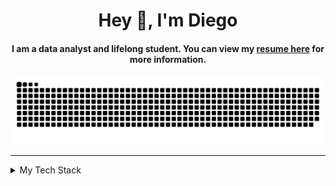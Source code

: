 <!DOCTYPE html>
<html lang="en">
<head>
  <meta charset="UTF-8">
  <meta name="viewport" content="width=device-width, initial-scale=1.0">
<!--   <title>Diego - Data Analytics Professional</title> -->
</head>
<body>

<div align="center">
  <span>
    <h1>Hey 👋, I'm Diego</h1>
    <h4>I am a data analyst and lifelong student. You can view my <a href="https://github.com/destuar/destuar/blob/main/Estuar%2C%20Diego%20-%20Resume.pdf" target="_blank">resume here</a> for more information.</h4>
  </span>
</div>
<picture>
  <source
    media="(prefers-color-scheme: dark)"
    srcset="https://raw.githubusercontent.com/platane/snk/output/github-contribution-grid-snake-dark.svg"
  />
  <source
    media="(prefers-color-scheme: light)"
    srcset="https://raw.githubusercontent.com/platane/snk/output/github-contribution-grid-snake.svg"
  />
  <img
    alt="github contribution grid snake animation"
    src="https://raw.githubusercontent.com/platane/snk/output/github-contribution-grid-snake.svg"
  />
</picture>

<hr>

<details>
  <summary>My Tech Stack</summary>
  <div align="center">
    <p>
      <!-- Programming Languages -->
      <a>
        <img src="https://img.shields.io/badge/Python-FFD43B?style=for-the-badge&logo=python&logoColor=blue" alt="Python Badge" height="30">
      </a>&nbsp;&nbsp;
      <a>
        <img src="https://img.shields.io/badge/R-276DC3?style=for-the-badge&logo=r&logoColor=white" alt="R Badge" height="30">
      </a>&nbsp;&nbsp;
      <a>
        <img src="https://img.shields.io/badge/Sass-CC6699?style=for-the-badge&logo=sass&logoColor=white" alt="Sass Badge" height="30">
      </a>&nbsp;&nbsp;

      <!-- Frameworks and Libraries -->
      <a>
        <img src="https://img.shields.io/badge/PyTorch-EE4C2C?style=for-the-badge&logo=pytorch&logoColor=white" alt="PyTorch Badge" height="30">
      </a>&nbsp;&nbsp;
      <a>
        <img src="https://img.shields.io/badge/TensorFlow-FF6F00?style=for-the-badge&logo=tensorflow&logoColor=white" alt="TensorFlow Badge" height="30">
      </a>&nbsp;&nbsp;
      <a>
        <img src="https://img.shields.io/badge/fastapi-109989?style=for-the-badge&logo=FASTAPI&logoColor=white" alt="FastAPI Badge" height="30">
      </a>&nbsp;&nbsp;
      <a>
        <img src="https://img.shields.io/badge/Pandas-2C2D72?style=for-the-badge&logo=pandas&logoColor=white" alt="Pandas Badge" height="30">
      </a>&nbsp;&nbsp;
      <a>
        <img src="https://img.shields.io/badge/langchain-1C3C3C?style=for-the-badge&logo=langchain&logoColor=white" alt="LangChain Badge" height="30">
      </a>&nbsp;&nbsp;

      <!-- Databases -->
      <a>
        <img src="https://img.shields.io/badge/MongoDB-4EA94B?style=for-the-badge&logo=mongodb&logoColor=white" alt="MongoDB Badge" height="30">
      </a>&nbsp;&nbsp;
      <a>
        <img src="https://img.shields.io/badge/MySQL-005C84?style=for-the-badge&logo=mysql&logoColor=white" alt="MySQL Badge" height="30">
      </a>&nbsp;&nbsp;
      <a>
        <img src="https://img.shields.io/badge/PostgreSQL-316192?style=for-the-badge&logo=postgresql&logoColor=white" alt="PostgreSQL Badge" height="30">
      </a>&nbsp;&nbsp;
      <a>
        <img src="https://img.shields.io/badge/Neo4j-018bff?style=for-the-badge&logo=neo4j&logoColor=white" alt="Neo4j Badge" height="30">
      </a>&nbsp;&nbsp;

      <!-- Tools for Development -->
      <a>
        <img src="https://img.shields.io/badge/GIT-E44C30?style=for-the-badge&logo=git&logoColor=white" alt="Git Badge" height="30">
      </a>&nbsp;&nbsp;
      <a>
        <img src="https://img.shields.io/badge/Jira-0052CC?style=for-the-badge&logo=Jira&logoColor=white" alt="Jira Badge" height="30">
      </a>&nbsp;&nbsp;
      <a>
        <img src="https://img.shields.io/badge/Linux-FCC624?style=for-the-badge&logo=linux&logoColor=black" alt="Linux Badge" height="30">
      </a>&nbsp;&nbsp;

      <!-- Design/Visualization Tools -->
      <a>
        <img src="https://img.shields.io/badge/Tableau-E97627?style=for-the-badge&logo=Tableau&logoColor=white" alt="Tableau Badge" height="30">
      </a>&nbsp;&nbsp;
      <a>
        <img src="https://img.shields.io/badge/Figma-F24E1E?style=for-the-badge&logo=figma&logoColor=white" alt="Figma Badge" height="30">
      </a>&nbsp;&nbsp;
      <a>
        <img src="https://img.shields.io/badge/Microsoft_Excel-217346?style=for-the-badge&logo=microsoft-excel&logoColor=white" alt="Excel Badge" height="30">
      </a>
    </p>
  </div>
</details>

